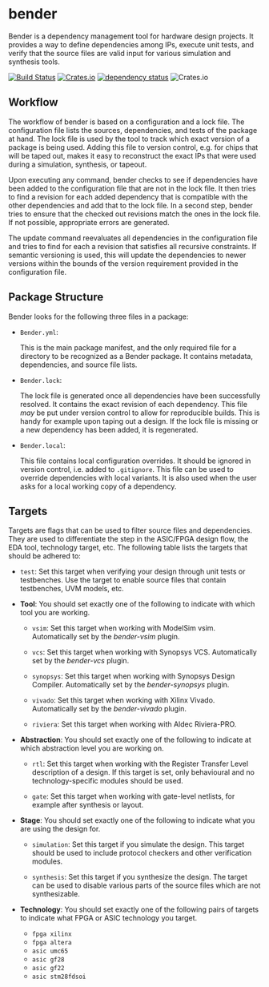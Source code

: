 # bender

Bender is a dependency management tool for hardware design projects. It provides a way to define dependencies among IPs, execute unit tests, and verify that the source files are valid input for various simulation and synthesis tools.

[![Build Status](https://travis-ci.org/fabianschuiki/bender.svg?branch=master)](https://travis-ci.org/fabianschuiki/bender)
[![Crates.io](https://img.shields.io/crates/v/bender.svg)](https://crates.io/crates/bender)
[![dependency status](https://deps.rs/repo/github/fabianschuiki/bender/status.svg)](https://deps.rs/repo/github/fabianschuiki/bender)
![Crates.io](https://img.shields.io/crates/l/bender)

## Workflow

The workflow of bender is based on a configuration and a lock file. The configuration file lists the sources, dependencies, and tests of the package at hand. The lock file is used by the tool to track which exact version of a package is being used. Adding this file to version control, e.g. for chips that will be taped out, makes it easy to reconstruct the exact IPs that were used during a simulation, synthesis, or tapeout.

Upon executing any command, bender checks to see if dependencies have been added to the configuration file that are not in the lock file. It then tries to find a revision for each added dependency that is compatible with the other dependencies and add that to the lock file. In a second step, bender tries to ensure that the checked out revisions match the ones in the lock file. If not possible, appropriate errors are generated.

The update command reevaluates all dependencies in the configuration file and tries to find for each a revision that satisfies all recursive constraints. If semantic versioning is used, this will update the dependencies to newer versions within the bounds of the version requirement provided in the configuration file.


## Package Structure

Bender looks for the following three files in a package:

- `Bender.yml`:

  This is the main package manifest, and the only required file for a directory to be recognized as a Bender package. It contains metadata, dependencies, and source file lists.

- `Bender.lock`:

  The lock file is generated once all dependencies have been successfully resolved. It contains the exact revision of each dependency. This file *may* be put under version control to allow for reproducible builds. This is handy for example upon taping out a design. If the lock file is missing or a new dependency has been added, it is regenerated.

- `Bender.local`:

  This file contains local configuration overrides. It should be ignored in version control, i.e. added to `.gitignore`. This file can be used to override dependencies with local variants. It is also used when the user asks for a local working copy of a dependency.


## Targets

Targets are flags that can be used to filter source files and dependencies. They are used to differentiate the step in the ASIC/FPGA design flow, the EDA tool, technology target, etc. The following table lists the targets that should be adhered to:

- `test`: Set this target when verifying your design through unit tests or testbenches. Use the target to enable source files that contain testbenches, UVM models, etc.

- **Tool**: You should set exactly one of the following to indicate with which tool you are working.

  - `vsim`: Set this target when working with ModelSim vsim. Automatically set by the *bender-vsim* plugin.

  - `vcs`: Set this target when working with Synopsys VCS. Automatically set by the *bender-vcs* plugin.

  - `synopsys`: Set this target when working with Synopsys Design Compiler. Automatically set by the *bender-synopsys* plugin.

  - `vivado`: Set this target when working with Xilinx Vivado. Automatically set by the *bender-vivado* plugin.

  - `riviera`: Set this target when working with Aldec Riviera-PRO.

- **Abstraction**: You should set exactly one of the following to indicate at which abstraction level you are working on.

  - `rtl`: Set this target when working with the Register Transfer Level description of a design. If this target is set, only behavioural and no technology-specific modules should be used.

  - `gate`: Set this target when working with gate-level netlists, for example after synthesis or layout.

- **Stage**: You should set exactly one of the following to indicate what you are using the design for.

  - `simulation`: Set this target if you simulate the design. This target should be used to include protocol checkers and other verification modules.

  - `synthesis`: Set this target if you synthesize the design. The target can be used to disable various parts of the source files which are not synthesizable.

- **Technology**: You should set exactly one of the following pairs of targets to indicate what FPGA or ASIC technology you target.

  - `fpga xilinx`
  - `fpga altera`
  - `asic umc65`
  - `asic gf28`
  - `asic gf22`
  - `asic stm28fdsoi`
